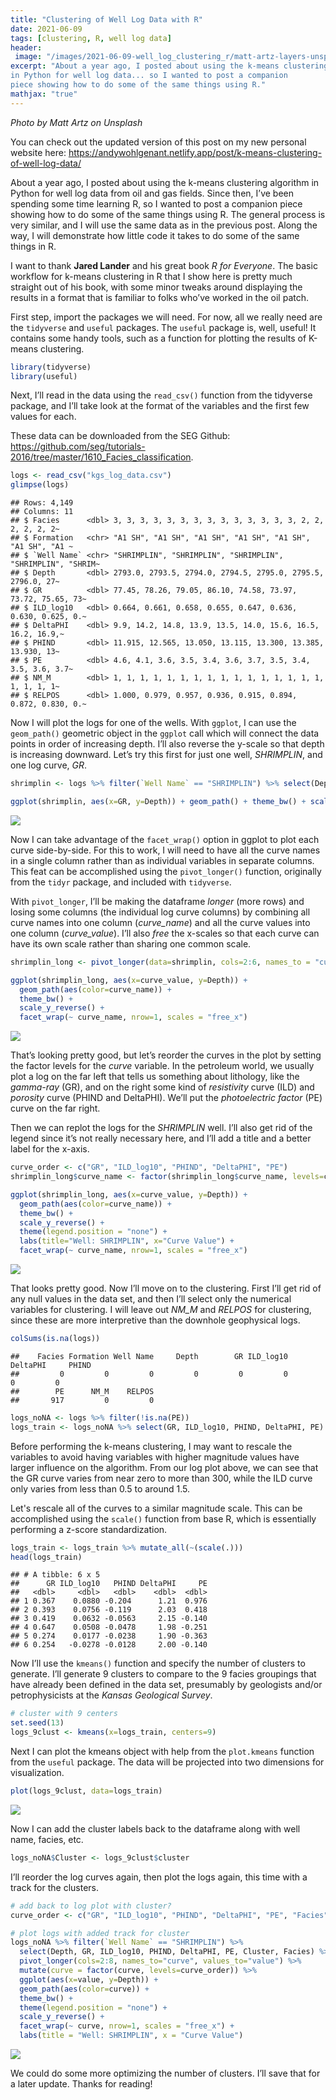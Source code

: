 ```yaml
---
title: "Clustering of Well Log Data with R"
date: 2021-06-09
tags: [clustering, R, well log data]
header:
 image: "/images/2021-06-09-well_log_clustering_r/matt-artz-layers-unsplash.jpg"
excerpt: "About a year ago, I posted about using the k-means clustering algorithm
in Python for well log data... so I wanted to post a companion
piece showing how to do some of the same things using R."
mathjax: "true"
---
```


*Photo by Matt Artz on Unsplash*

You can check out the updated version of this post on my new personal website here:
https://andywohlgenant.netlify.app/post/k-means-clustering-of-well-log-data/

About a year ago, I posted about using the k-means clustering algorithm
in Python for well log data from oil and gas fields. Since then, I’ve
been spending some time learning R, so I wanted to post a companion
piece showing how to do some of the same things using R. The general
process is very similar, and I will use the same data as in the previous
post. Along the way, I will demonstrate how little code it takes to do
some of the same things in R.

I want to thank **Jared Lander** and his great book *R for Everyone*.
The basic workflow for k-means clustering in R that I show here is
pretty much straight out of his book, with some minor tweaks around
displaying the results in a format that is familiar to folks who’ve
worked in the oil patch.

First step, import the packages we will need. For now, all we really
need are the `tidyverse` and `useful` packages. The `useful` package is,
well, useful\! It contains some handy tools, such as a function for
plotting the results of K-means clustering.

``` r
library(tidyverse)
library(useful)
```

Next, I’ll read in the data using the `read_csv()` function from the
tidyverse package, and I’ll take look at the format of the variables and
the first few values for each.

These data can be downloaded from the SEG Github:
<https://github.com/seg/tutorials-2016/tree/master/1610_Facies_classification>.

``` r
logs <- read_csv("kgs_log_data.csv")
glimpse(logs)
```

    ## Rows: 4,149
    ## Columns: 11
    ## $ Facies      <dbl> 3, 3, 3, 3, 3, 3, 3, 3, 3, 3, 3, 3, 3, 3, 2, 2, 2, 2, 2, 2~
    ## $ Formation   <chr> "A1 SH", "A1 SH", "A1 SH", "A1 SH", "A1 SH", "A1 SH", "A1 ~
    ## $ `Well Name` <chr> "SHRIMPLIN", "SHRIMPLIN", "SHRIMPLIN", "SHRIMPLIN", "SHRIM~
    ## $ Depth       <dbl> 2793.0, 2793.5, 2794.0, 2794.5, 2795.0, 2795.5, 2796.0, 27~
    ## $ GR          <dbl> 77.45, 78.26, 79.05, 86.10, 74.58, 73.97, 73.72, 75.65, 73~
    ## $ ILD_log10   <dbl> 0.664, 0.661, 0.658, 0.655, 0.647, 0.636, 0.630, 0.625, 0.~
    ## $ DeltaPHI    <dbl> 9.9, 14.2, 14.8, 13.9, 13.5, 14.0, 15.6, 16.5, 16.2, 16.9,~
    ## $ PHIND       <dbl> 11.915, 12.565, 13.050, 13.115, 13.300, 13.385, 13.930, 13~
    ## $ PE          <dbl> 4.6, 4.1, 3.6, 3.5, 3.4, 3.6, 3.7, 3.5, 3.4, 3.5, 3.6, 3.7~
    ## $ NM_M        <dbl> 1, 1, 1, 1, 1, 1, 1, 1, 1, 1, 1, 1, 1, 1, 1, 1, 1, 1, 1, 1~
    ## $ RELPOS      <dbl> 1.000, 0.979, 0.957, 0.936, 0.915, 0.894, 0.872, 0.830, 0.~

Now I will plot the logs for one of the wells. With `ggplot`, I can use
the `geom_path()` geometric object in the `ggplot` call which will
connect the data points in order of increasing depth. I’ll also reverse
the y-scale so that depth is increasing downward. Let’s try this first
for just one well, *SHRIMPLIN*, and one log curve,
*GR*.

``` r
shrimplin <- logs %>% filter(`Well Name` == "SHRIMPLIN") %>% select(Depth, GR, ILD_log10, DeltaPHI, PHIND, PE)

ggplot(shrimplin, aes(x=GR, y=Depth)) + geom_path() + theme_bw() + scale_y_reverse()
```

![](/images/2021-06-09-well_log_clustering_r/unnamed-chunk-3-1.png)<!-- -->

Now I can take advantage of the `facet_wrap()` option in ggplot to plot
each curve side-by-side. For this to work, I will need to have all the 
curve names in a single column rather than as individual variables in separate
columns. This feat can be accomplished using the `pivot_longer()` function,
originally from the `tidyr` package, and included with `tidyverse`.

With `pivot_longer`, I’ll be making the dataframe *longer* (more rows)
and losing some columns (the individual log curve columns) by combining
all curve names into one column (*curve\_name*) and all the curve values
into one column (*curve\_value*). I’ll also *free* the x-scales so that
each curve can have its own scale rather than sharing one common
scale.

``` r
shrimplin_long <- pivot_longer(data=shrimplin, cols=2:6, names_to = "curve_name", values_to = "curve_value")

ggplot(shrimplin_long, aes(x=curve_value, y=Depth)) + 
  geom_path(aes(color=curve_name)) + 
  theme_bw() + 
  scale_y_reverse() + 
  facet_wrap(~ curve_name, nrow=1, scales = "free_x")
```

![](/images/2021-06-09-well_log_clustering_r/unnamed-chunk-4-1.png)<!-- -->

That’s looking pretty good, but let’s reorder the curves in the plot by
setting the factor levels for the *curve* variable. In the petroleum
world, we usually plot a log on the far left that tells us something
about lithology, like the *gamma-ray* (GR), and on the right some kind
of *resistivity* curve (ILD) and *porosity* curve (PHIND and DeltaPHI).
We’ll put the *photoelectric factor* (PE) curve on the far right.

Then we can replot the logs for the *SHRIMPLIN* well. I’ll also get rid
of the legend since it’s not really necessary here, and I’ll add a title
and a better label for the x-axis.

``` r
curve_order <- c("GR", "ILD_log10", "PHIND", "DeltaPHI", "PE")
shrimplin_long$curve_name <- factor(shrimplin_long$curve_name, levels=curve_order)

ggplot(shrimplin_long, aes(x=curve_value, y=Depth)) + 
  geom_path(aes(color=curve_name)) + 
  theme_bw() + 
  scale_y_reverse() + 
  theme(legend.position = "none") +
  labs(title="Well: SHRIMPLIN", x="Curve Value") +
  facet_wrap(~ curve_name, nrow=1, scales = "free_x")
```

![](/images/2021-06-09-well_log_clustering_r/unnamed-chunk-5-1.png)<!-- -->

That looks pretty good. Now I’ll move on to the clustering. First I’ll
get rid of any null values in the data set, and then I’ll select only
the numerical variables for clustering. I will leave out *NM\_M* and
*RELPOS* for clustering, since these are more interpretive than the
downhole geophysical logs.

``` r
colSums(is.na(logs))
```

    ##    Facies Formation Well Name     Depth        GR ILD_log10  DeltaPHI     PHIND 
    ##         0         0         0         0         0         0         0         0 
    ##        PE      NM_M    RELPOS 
    ##       917         0         0

``` r
logs_noNA <- logs %>% filter(!is.na(PE))
logs_train <- logs_noNA %>% select(GR, ILD_log10, PHIND, DeltaPHI, PE)
```

Before performing the k-means clustering, I may want to rescale the
variables to avoid having variables with higher magnitude values have
larger influence on the algorithm. From our log plot above, we can see
that the GR curve varies from near zero to more than 300, while the ILD
curve only varies from less than 0.5 to around 1.5. 

Let's rescale all of the curves to a similar magnitude scale. This can be
accomplished using the `scale()` function from base R, which is
essentially performing a z-score standardization.

``` r
logs_train <- logs_train %>% mutate_all(~(scale(.)))
head(logs_train)
```

    ## # A tibble: 6 x 5
    ##      GR ILD_log10   PHIND DeltaPHI     PE
    ##   <dbl>     <dbl>   <dbl>    <dbl>  <dbl>
    ## 1 0.367    0.0880 -0.204      1.21  0.976
    ## 2 0.393    0.0756 -0.119      2.03  0.418
    ## 3 0.419    0.0632 -0.0563     2.15 -0.140
    ## 4 0.647    0.0508 -0.0478     1.98 -0.251
    ## 5 0.274    0.0177 -0.0238     1.90 -0.363
    ## 6 0.254   -0.0278 -0.0128     2.00 -0.140

Now I’ll use the `kmeans()` function and specify the number of clusters
to generate. I’ll generate 9 clusters to compare to the 9 facies
groupings that have already been defined in the data set, presumably by
geologists and/or petrophysicists at the *Kansas Geological Survey*.

``` r
# cluster with 9 centers
set.seed(13)
logs_9clust <- kmeans(x=logs_train, centers=9)
```

Next I can plot the kmeans object with help from the `plot.kmeans`
function from the `useful` package. The data will be projected into two
dimensions for
visualization.

``` r
plot(logs_9clust, data=logs_train)
```

![](/images/2021-06-09-well_log_clustering_r/unnamed-chunk-9-1.png)<!-- -->

Now I can add the cluster labels back to the dataframe along with well
name, facies, etc.

``` r
logs_noNA$Cluster <- logs_9clust$cluster
```

I’ll reorder the log curves again, then plot the logs again, this time
with a track for the clusters.

``` r
# add back to log plot with cluster?
curve_order <- c("GR", "ILD_log10", "PHIND", "DeltaPHI", "PE", "Facies", "Cluster")

# plot logs with added track for cluster
logs_noNA %>% filter(`Well Name` == "SHRIMPLIN") %>%
  select(Depth, GR, ILD_log10, PHIND, DeltaPHI, PE, Cluster, Facies) %>%
  pivot_longer(cols=2:8, names_to="curve", values_to="value") %>%
  mutate(curve = factor(curve, levels=curve_order)) %>%
  ggplot(aes(x=value, y=Depth)) + 
  geom_path(aes(color=curve)) + 
  theme_bw() + 
  theme(legend.position = "none") +
  scale_y_reverse() + 
  facet_wrap(~ curve, nrow=1, scales = "free_x") +
  labs(title = "Well: SHRIMPLIN", x = "Curve Value")
```

![](/images/2021-06-09-well_log_clustering_r/unnamed-chunk-11-1.png)<!-- -->

We could do some more optimizing the number of clusters. I’ll save that
for a later update. Thanks for reading\!
